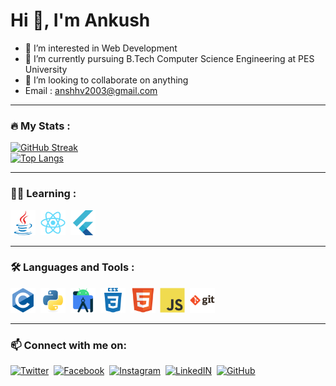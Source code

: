 # Hi 👋, I'm Ankush
- 👀 I’m interested in Web Development
- 🌱 I’m currently pursuing B.Tech Computer Science Engineering at PES University
- 💞️ I’m looking to collaborate on anything 
- Email : anshhv2003@gmail.com
---
### :fire: My Stats :
[![GitHub Streak](http://github-readme-streak-stats.herokuapp.com?user=ankush-003&theme=dark&background=000000)](https://git.io/streak-stats)</br>
[![Top Langs](https://github-readme-stats.vercel.app/api/top-langs/?username=ankush-003&layout=compact&theme=vision-friendly-dark)](https://github.com/anuraghazra/github-readme-stats)

---
### :technologist: Learning :
<div>
  <img src="https://github.com/devicons/devicon/blob/master/icons/java/java-original.svg" title="Java" alt="Java" width="40" height="40"/>&nbsp;
  <img src="https://github.com/devicons/devicon/blob/master/icons/react/react-original.svg" title="react" alt="React" width="40" height="40"/>&nbsp;
  <img src="https://github.com/devicons/devicon/blob/master/icons/flutter/flutter-original.svg" title="Flutter" alt="Flutter" width="40" height="40"/>&nbsp;
</div>

---

### :hammer_and_wrench: Languages and Tools :
<div>
  <img src="https://github.com/devicons/devicon/blob/master/icons/c/c-original.svg" title="C" alt="C" width="40" height="40"/>&nbsp;
  <img src="https://github.com/devicons/devicon/blob/master/icons/python/python-original.svg" title="C" alt="C" width="40" height="40"/>&nbsp;
  <img src="https://github.com/devicons/devicon/blob/master/icons/androidstudio/androidstudio-original.svg" title="Android App Dev" alt="Android Studio" width="40" height="40"/>&nbsp;
  <img src="https://github.com/devicons/devicon/blob/master/icons/css3/css3-plain-wordmark.svg"  title="CSS3" alt="CSS" width="40" height="40"/>&nbsp;
  <img src="https://github.com/devicons/devicon/blob/master/icons/html5/html5-original.svg" title="HTML5" alt="HTML" width="40" height="40"/>&nbsp;
  <img src="https://github.com/devicons/devicon/blob/master/icons/javascript/javascript-original.svg" title="JavaScript" alt="JavaScript" width="40" height="40"/>&nbsp;
  <img src="https://github.com/devicons/devicon/blob/master/icons/git/git-original-wordmark.svg" title="Git" **alt="Git" width="40" height="40"/>
</div>

---
### 📫 Connect with me on:
<a href="https://twitter.com/9f49bd1f004745a"><img height="40px" width="40" src ="https://github.com/gauravghongde/social-icons/blob/master/PNG/Color/Twitter.png" alt="Twitter"></a>&nbsp;
<a href="https://www.facebook.com/ankush.hv"><img height="40px" width="40" src ="https://github.com/gauravghongde/social-icons/blob/master/PNG/Color/Facebook.png" alt="Facebook"></a>&nbsp;
<a href="https://www.instagram.com/ankush.2.9/"><img height="40px" width="40" src ="https://github.com/gauravghongde/social-icons/blob/master/PNG/Color/Instagram.png" alt="Instagram"></a>&nbsp;
<a href="https://www.linkedin.com/in/ankush-h-v-14901a224"><img height="40px" width="40" src ="https://github.com/gauravghongde/social-icons/blob/master/PNG/Color/LinkedIN.png" alt="LinkedIN"></a>&nbsp;
<a href="http://www.github.com/ankush-003"><img height="40px" width="40" src ="https://github.com/gauravghongde/social-icons/blob/master/PNG/Color/Github.png" alt="GitHub"></a>

<!---
ankush-003/ankush-003 is a ✨ special ✨ repository because its `README.md` (this file) appears on your GitHub profile.
You can click the Preview link to take a look at your changes.
--->
